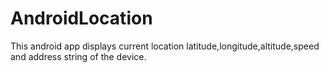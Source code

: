 # AndroidLocation
This android app displays current location latitude,longitude,altitude,speed and address string of the device.
